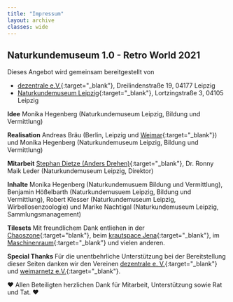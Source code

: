 ```yaml
---
title: "Impressum"
layout: archive
classes: wide
---
```

## Naturkundemuseum 1.0 - Retro World 2021

Dieses Angebot wird gemeinsam bereitgestellt von

* [dezentrale e.V.](https://dezentrale.space/impressum){:target="_blank"}, Dreilindenstraße 19, 04177 Leipzig
* [Naturkundemuseum Leipzig](https://naturkundemuseum.leipzig.de/){:target="_blank"}, Lortzingstraße 3, 04105 Leipzig

**Idee** Monika Hegenberg (Naturkundemuseum Leipzig, Bildung und Vermittlung)

**Realisation** Andreas Bräu (Berlin, Leipzig und [Weimar](https://weimarnetz.de){:target="_blank"}) und Monika Hegenberg (Naturkundemuseum Leipzig, Bildung und Vermittlung)

**Mitarbeit** [Stephan Dietze (Anders Drehen)](https://www.anders-drehen.de/){:target="_blank"}, Dr. Ronny Maik Leder (Naturkundemuseum Leipzig, Direktor)

**Inhalte**
 Monika Hegenberg (Naturkundemusuem Bildung und Vermittlung), Benjamin Hößelbarth (Naturkundemusuem Leipzig, Bildung und Vermittlung), Robert Klesser (Naturkundemuseum Leipzig, Wirbellosenzoologie) und Marike Nachtigal (Naturkundemuseum Leipzig, Sammlungsmanagement)

**Tilesets** Mit freundlichem Dank entliehen in der [Chaoszone](https://twitter.com/chaosz0ne?lang=de){:target="blank"}, beim [krautspace Jena](https://kraut.space/){:target="_blank"}, im [Maschinenraum](https://blog.maschinenraum.tk){:target="_blank"} und vielen anderen.

**Special Thanks** Für die unentbehrliche Unterstützung bei der Bereitstellung dieser Seiten danken wir den Vereinen [dezentrale e. V.](https://dezentrale.space){:target="_blank"} und [weimarnetz e.V.](https://weimarnetz.de){:target="_blank"}.

♥ Allen Beteiligten herzlichen Dank für Mitarbeit, Unterstützung sowie Rat und Tat. ♥
